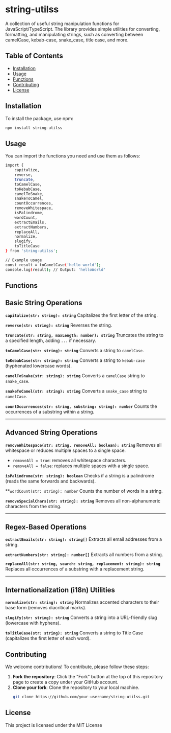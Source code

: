 # string-utilss

A collection of useful string manipulation functions for JavaScript/TypeScript. The library provides simple utilities for converting, formatting, and manipulating strings, such as converting between camelCase, kebab-case, snake_case, title case, and more.

## Table of Contents
- [Installation](#installation)
- [Usage](#usage)
- [Functions](#functions)
- [Contributing](#contributing)
- [License](#license)

## Installation

To install the package, use npm:

```bash
npm install string-utilss
```

## Usage

You can import the functions you need and use them as follows:

```bash
import { 
    capitalize,
    reverse,
    truncate,
    toCamelCase,
    toKebabCase,
    camelToSnake,
    snakeToCamel,
    countOccurrences,
    removeWhitespace,
    isPalindrome,
    wordCount,
    extractEmails,
    extractNumbers,
    replaceAll,
    normalize,
    slugify,
    toTitleCase
} from 'string-utilss';

// Example usage
const result = toCamelCase('hello world'); 
console.log(result); // Output: 'helloWorld'
```

## Functions

## Basic String Operations

**`capitalize(str: string): string`**
Capitalizes the first letter of the string.

**`reverse(str: string): string`**
Reverses the string.

**`truncate(str: string, maxLength: number): string`**
Truncates the string to a specified length, adding `...` if necessary.

**`toCamelCase(str: string): string`**
Converts a string to `camelCase`.

**`toKebabCase(str: string): string`**
Converts a string to `kebab-case` (hyphenated lowercase words).

**`camelToSnake(str: string): string`**
Converts a `camelCase` string to `snake_case`.

**`snakeToCamel(str: string): string`**
Converts a `snake_case` string to `camelCase`.

**`countOccurrences(str: string, substring: string): number`**
Counts the occurrences of a substring within a string.

---

## Advanced String Operations

**`removeWhitespace(str: string, removeAll: boolean): string`**
Removes all whitespace or reduces multiple spaces to a single space.
- `removeAll = true`: removes all whitespace characters.
- `removeAll = false`: replaces multiple spaces with a single space.

**`isPalindrome(str: string): boolean`**
Checks if a string is a palindrome (reads the same forwards and backwards).

**`wordCount(str: string): number`
Counts the number of words in a string.

**`removeSpecialChars(str: string): string`**
Removes all non-alphanumeric characters from the string.

---

## Regex-Based Operations

**`extractEmails(str: string): string[]`**
Extracts all email addresses from a string.

**`extractNumbers(str: string): number[]`**
Extracts all numbers from a string.

**`replaceAll(str: string, search: string, replacement: string): string`**
Replaces all occurrences of a substring with a replacement string.

---

## Internationalization (i18n) Utilities

**`normalize(str: string): string`**
Normalizes accented characters to their base form (removes diacritical marks).

**`slugify(str: string): string`**
Converts a string into a URL-friendly slug (lowercase with hyphens).

**`toTitleCase(str: string): string`**
Converts a string to Title Case (capitalizes the first letter of each word).


## Contributing

We welcome contributions! To contribute, please follow these steps:

1. **Fork the repository**: Click the "Fork" button at the top of this repository page to create a copy under your GitHub account.
2. **Clone your fork**: Clone the repository to your local machine.
   ```bash
   git clone https://github.com/your-username/string-utilss.git
   ```


## License

This project is licensed under the MIT License
